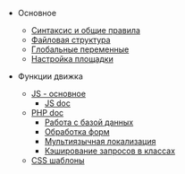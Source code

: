 - Основное
	- [Синтаксис и общие правила](syntax_rules.md)
	- [Файловая структура](folder_struct.md)
	- [Глобальные переменные](globals.md)
	- [Настройка площадки](workplace.md)

- Функции движка
	- [JS - основное](main_js.md)
		- [JS doc](http://vgit1.aynos.cz/jsdoc/1kmenu/)
	- [PHP doc](http://vgit1.aynos.cz/phpdoc/1kmenu/)
		- [Работа с базой данных](/php/db)
		- [Обработка форм](/php/forms)
		- [Мультиязычная локализация](/globals/xrlang)
		- [Кэширование запросов в классах](/php/class_cache)
	- [CSS шаблоны](http://vgit1.aynos.cz/cssdoc/1kmenu/)